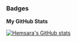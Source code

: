 ### Badges

<b>My GitHub Stats</b>

<a href="http://www.github.com/Hemsara"><img src="https://github-readme-stats.vercel.app/api?username=Hemsara&show_icons=true&hide=&count_private=true&title_color=0891b2&text_color=ffffff&icon_color=0891b2&bg_color=1c1917&hide_border=true&show_icons=true" alt="Hemsara's GitHub stats" /></a>
